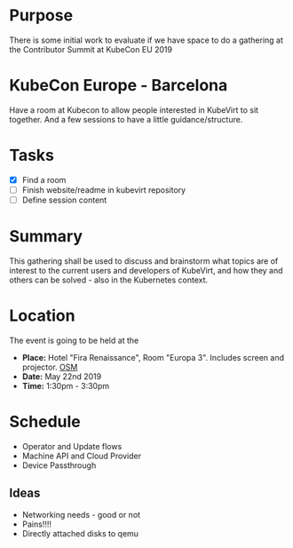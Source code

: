 # Purpose

There is some initial work to evaluate if we have space to do a gathering at
the Contributor Summit at KubeCon EU 2019

# KubeCon Europe - Barcelona

Have a room at Kubecon to allow people interested in KubeVirt to sit together.
And a few sessions to have a little guidance/structure.

# Tasks

- [X] Find a room
- [ ] Finish website/readme in kubevirt repository
- [ ] Define session content

# Summary

This gathering shall be used to discuss and brainstorm what topics are of interest to the current users and developers of KubeVirt, and how they and others can be solved - also in the Kubernetes context.

# Location

The event is going to be held at the 

* **Place:** Hotel "Fira Renaissance", Room "Europa 3". Includes screen and projector. [OSM](https://www.openstreetmap.org/way/282270953)
* **Date:** May 22nd 2019
* **Time:** 1:30pm - 3:30pm

# Schedule

- Operator and Update flows
- Machine API and Cloud Provider
- Device Passthrough

## Ideas

- Networking needs - good or not
- Pains!!!!
- Directly attached disks to qemu

